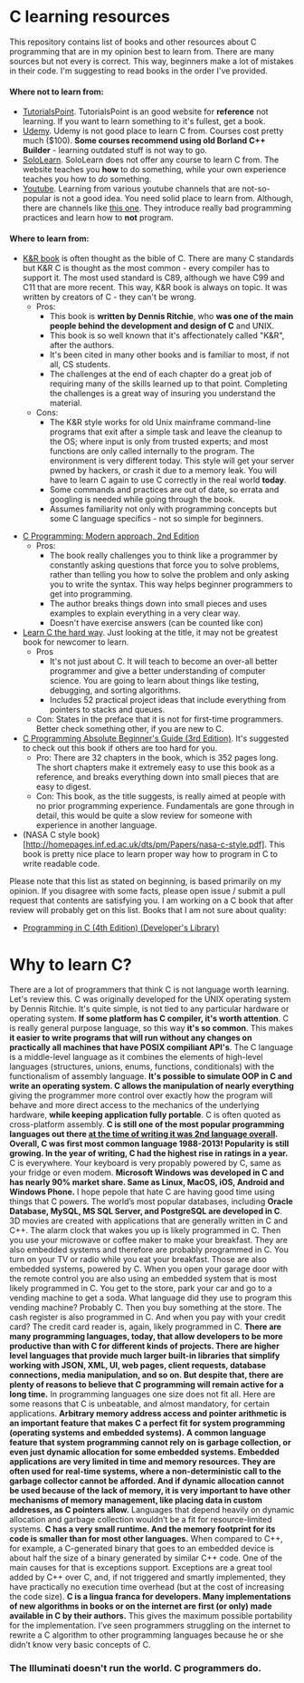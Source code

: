 # C learning resources
This repository contains list of books and other resources about C programming that are in my opinion best to learn from. There are many sources but not every is correct. This way, beginners make a lot of mistakes in their code. I'm suggesting to read books in the order I've provided.
#### Where **not** to learn from:
 - [TutorialsPoint](https://www.tutorialspoint.com/cprogramming/index.htm). TutorialsPoint is an good website for **reference** not learning. If you want to learn something to it's fullest, get a book.
 - [Udemy](https://www.udemy.com/c-programming-for-beginners/). Udemy is not good place to learn C from. Courses cost pretty much ($100). **Some courses recommend using old Borland C++ Builder** - learning outdated stuff is not way to go.
 - [SoloLearn](https://www.sololearn.com/). SoloLearn does not offer any course to learn C from. The website teaches you **how** to do something, while your own experience teaches you how to *do* something.
 - [Youtube](https://youtube.com/). Learning from various youtube channels that are not-so-popular is not a good idea. You need solid place to learn from. Although, there are channels like [this one](https://www.youtube.com/channel/UCzn6vAfspIcagLax1fck_jw). They introduce really bad programming practices and learn how to **not** program.
#### Where to learn from:
 - [K&R book](http://cs.indstate.edu/~cbasavaraj/cs559/the_c_programming_language_2.pdf) is often thought as the bible of C. There are many C standards but K&R C is thought as the most common - every compiler has to support it. The most used standard is C89, although we have C99 and C11 that are more recent. This way, K&R book is always on topic. It was written by creators of C - they can't be wrong.
   * Pros:
     * This book is **written by Dennis Ritchie**, who **was one of the main people behind the development and design of C** and UNIX.
     * This book is so well known that it's affectionately called "K&R", after the authors.
     * It's been cited in many other books and is familiar to most, if not all, CS students.
     * The challenges at the end of each chapter do a great job of requiring many of the skills learned up to that point. Completing the challenges is a great way of insuring you understand the material.
   * Cons:
     * The K&R style works for old Unix mainframe command-line programs that exit after a simple task and leave the cleanup to the OS; where input is only from trusted experts; and most functions are only called internally to the program. The environment is very different today. This style will get your server pwned by hackers, or crash it due to a memory leak. You will have to learn C again to use C correctly in the real world **today**.
     * Some commands and practices are out of date, so errata and googling is needed while going through the book.
     * Assumes familiarity not only with programming concepts but some C language specifics - not so simple for beginners.
 * [C Programming: Modern approach, 2nd Edition](https://www.amazon.com/C-Programming-Modern-Approach-2nd/dp/0393979504)
   * Pros:
     * The book really challenges you to think like a programmer by constantly asking questions that force you to solve problems, rather than telling you how to solve the problem and only asking you to write the syntax. This way helps beginner programmers to get into programming.
     * The author breaks things down into small pieces and uses examples to explain everything in a very clear way.
     * Doesn't have exercise answers (can be counted like con)
 * [Learn C the hard way](https://learncodethehardway.org/c/). Just looking at the title, it may not be greatest book for newcomer to learn.
   * Pros
     * It's not just about C. It will teach to become an over-all better programmer and give a better understanding of computer science. You are going to learn about things like testing, debugging, and sorting algorithms.
     * Includes 52 practical project ideas that include everything from pointers to stacks and queues.
   * Con: States in the preface that it is not for first-time programmers. Better check something other, if you are new to C.
 * [C Programming Absolute Beginner's Guide (3rd Edition)](https://www.amazon.com/Programming-Absolute-Beginners-Guide-3rd/dp/0789751984). It's suggested to check out this book if others are too hard for you.
   * Pro: There are 32 chapters in the book, which is 352 pages long. The short chapters make it extremely easy to use this book as a reference, and breaks everything down into small pieces that are easy to digest.
   * Con: This book, as the title suggests, is really aimed at people with no prior programming experience.
Fundamentals are gone through in detail, this would be quite a slow review for someone with experience in another language.
 * (NASA C style book)[http://homepages.inf.ed.ac.uk/dts/pm/Papers/nasa-c-style.pdf]. This book is pretty nice place to learn proper way how to program in C to write readable code.

Please note that this list as stated on beginning, is based primarily on my opinion. If you disagree with some facts, please open issue / submit a pull request that contents are satisfying you. I am working on a C book that after review will probably get on this list.
Books that I am not sure about quality:
 * [Programming in C (4th Edition) (Developer's Library)](https://www.amazon.com/Programming-C-4th-Developers-Library/dp/0321776410/ref=pd_bxgy_14_img_2?_encoding=UTF8&pd_rd_i=0321776410&pd_rd_r=F4EZTNWZYDBJA50CBXYE&pd_rd_w=ZihCY&pd_rd_wg=4ehaO&psc=1&refRID=F4EZTNWZYDBJA50CBXYE)
 
 # Why to learn C?

There are a lot of programmers that think C is not language worth learning. Let's review this. C was originally developed for the UNIX operating system by Dennis Ritchie. It's quite simple, is not tied to any particular hardware or operating system. **If some platform has C compiler, it's worth attention**. C is really general purpose language, so this way **it's so common**. This makes **it easier to write programs that will run without any changes on practically all machines that have POSIX compiliant API's**. The C language is a middle-level language as it combines the elements of high-level languages (structures, unions, enums, functions, conditionals) with the functionalism of assembly language. **It's possible to simulate OOP in C and write an operating system. C allows the manipulation of nearly everything** giving the programmer more control over exactly how the program will behave and more direct access to the mechanics of the underlying hardware, **while keeping application fully portable**. C is often quoted as cross-platform assembly. **C is still one of the most popular programming languages out there [at the time of writing it was 2nd language overall](https://www.tiobe.com/tiobe-index/). Overall, C was first most common language 1988-2013! Popularity is still growing. In the year of writing, C had the highest rise in ratings in a year.** C is everywhere. Your keyboard is very propably powered by C, same as your fridge or even modem. **Microsoft Windows was developed in C and has nearly 90% market share. Same as Linux, MacOS, iOS, Android and Windows Phone.** I hope pepole that hate C are having good time using things that C powers. The world’s most popular databases, including **Oracle Database, MySQL, MS SQL Server, and PostgreSQL are developed in C**. 3D movies are created with applications that are generally written in C and C++. The alarm clock that wakes you up is likely programmed in C. Then you use your microwave or coffee maker to make your breakfast. They are also embedded systems and therefore are probably programmed in C. You turn on your TV or radio while you eat your breakfast. Those are also embedded systems, powered by C. When you open your garage door with the remote control you are also using an embedded system that is most likely programmed in C. You get to the store, park your car and go to a vending machine to get a soda. What language did they use to program this vending machine? Probably C. Then you buy something at the store. The cash register is also programmed in C. And when you pay with your credit card? The credit card reader is, again, likely programmed in C. **There are many programming languages, today, that allow developers to be more productive than with C for different kinds of projects. There are higher level languages that provide much larger built-in libraries that simplify working with JSON, XML, UI, web pages, client requests, database connections, media manipulation, and so on. But despite that, there are plenty of reasons to believe that C programming will remain active for a long time.** In programming languages one size does not fit all. Here are some reasons that C is unbeatable, and almost mandatory, for certain applications. **Arbitrary memory address access and pointer arithmetic is an important feature that makes C a perfect fit for system programming (operating systems and embedded systems).** **A common language feature that system programming cannot rely on is garbage collection, or even just dynamic allocation for some embedded systems. Embedded applications are very limited in time and memory resources. They are often used for real-time systems, where a non-deterministic call to the garbage collector cannot be afforded. And if dynamic allocation cannot be used because of the lack of memory, it is very important to have other mechanisms of memory management, like placing data in custom addresses, as C pointers allow.** Languages that depend heavily on dynamic allocation and garbage collection wouldn’t be a fit for resource-limited systems. **C has a very small runtime. And the memory footprint for its code is smaller than for most other languages.** When compared to C++, for example, a C-generated binary that goes to an embedded device is about half the size of a binary generated by similar C++ code. One of the main causes for that is exceptions support. Exceptions are a great tool added by C++ over C, and, if not triggered and smartly implemented, they have practically no execution time overhead (but at the cost of increasing the code size). **C is a lingua franca for developers. Many implementations of new algorithms in books or on the internet are first (or only) made available in C by their authors.** This gives the maximum possible portability for the implementation. I’ve seen programmers struggling on the internet to rewrite a C algorithm to other programming languages because he or she didn’t know very basic concepts of C.

### The Illuminati doesn't run the world. C programmers do.
